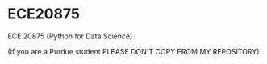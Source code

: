 # ECE20875
ECE 20875 (Python for Data Science)

(If you are a Purdue student PLEASE DON'T COPY FROM MY REPOSITORY)

